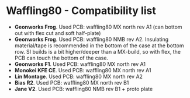 # Waffling80 - Compatibility list

- **Geonworks Frog**. Used PCB: waffling80 MX north rev A1 (can bottom out with flex cut and soft half-plate)
- **Geonworks Frog**. Used PCB: waffling80 NMB rev A2. Insulating material/tape is recommended in the bottom of the case at the bottom row. SI builds is a bit higher/deeper than a MX-build, so with flex, the PCB can touch the bottom of the case.
- **Geonworks F1**. Used PCB:  waffling80 MX north rev A1
- **Monokei KFE CE**. Used PCB: waffling80 MX north rev A1
- **Lin Montage**. Used PCB: waffling80 MX north rev A2
- **Bias R2**. Used PCB: waffling80 MX north rev B1
- **Jane V2**. Used PCB: waffling80 NMB rev B1 + proto plate
